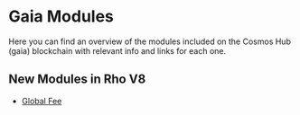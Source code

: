 # Gaia Modules

Here you can find an overview of the modules included on the Cosmos Hub (gaia) blockchain with relevant info and
links for each one.

## New Modules in Rho V8
- [Global Fee](./globalfee.md)
